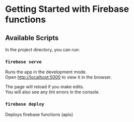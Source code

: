 # Getting Started with Firebase functions

## Available Scripts

In the project directory, you can run:

### `firebase serve`

Runs the app in the development mode.\
Open [http://localhost:5000](http://localhost:5000) to view it in the browser.

The page will reload if you make edits.\
You will also see any lint errors in the console.

### `firebase deploy`

Deploys firebase functions (apis)
